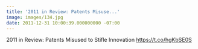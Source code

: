 ```yaml
---
title: '2011 in Review: Patents Misuse...'
image: images/134.jpg
date: 2011-12-31 10:00:39.000000000 -07:00
---
```

2011 in Review: Patents Misused to Stifle Innovation <a href="https://t.co/hgKbSE0S" rel="nofollow">https://t.co/hgKbSE0S</a>
